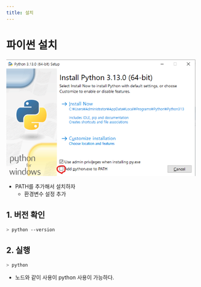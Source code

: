 ```yaml
---
title: 설치
---
```


# 파이썬 설치

![image.png](/img/python/python.png)

- PATH를 추가해서 설치하자
    - 환경변수 설정 추가

## 1. 버전 확인

```bash
> python --version
```

## 2. 실행

```bash
> python
```

- 노드와 같이 사용이 python 사용이 가능하다.